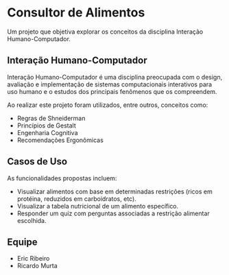 # Consultor de Alimentos
Um projeto que objetiva explorar os conceitos da disciplina Interação Humano-Computador.

## Interação Humano-Computador
 
Interação Humano-Computador é uma disciplina preocupada com o design, avaliação e implementação de sistemas computacionais interativos para uso humano e o estudos dos principais fenômenos que os compreendem. 

Ao realizar este projeto foram utilizados, entre outros, conceitos como:
- Regras de Shneiderman
- Princípios de Gestalt
- Engenharia Cognitiva
- Recomendações Ergonômicas

## Casos de Uso
As funcionalidades propostas incluem:

- Visualizar alimentos com base em determinadas restrições (ricos em protéina, reduzidos em carboidratos, etc).
- Visualizar a tabela nutricional de um alimento específico.
- Responder um quiz com perguntas associadas a restrição alimentar escolhida.

## Equipe
- Eric Ribeiro
- Ricardo Murta
